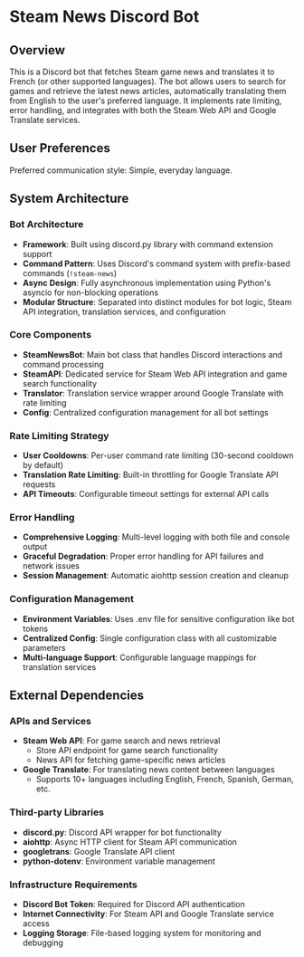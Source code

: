 # Steam News Discord Bot

## Overview

This is a Discord bot that fetches Steam game news and translates it to French (or other supported languages). The bot allows users to search for games and retrieve the latest news articles, automatically translating them from English to the user's preferred language. It implements rate limiting, error handling, and integrates with both the Steam Web API and Google Translate services.

## User Preferences

Preferred communication style: Simple, everyday language.

## System Architecture

### Bot Architecture
- **Framework**: Built using discord.py library with command extension support
- **Command Pattern**: Uses Discord's command system with prefix-based commands (`!steam-news`)
- **Async Design**: Fully asynchronous implementation using Python's asyncio for non-blocking operations
- **Modular Structure**: Separated into distinct modules for bot logic, Steam API integration, translation services, and configuration

### Core Components
- **SteamNewsBot**: Main bot class that handles Discord interactions and command processing
- **SteamAPI**: Dedicated service for Steam Web API integration and game search functionality
- **Translator**: Translation service wrapper around Google Translate with rate limiting
- **Config**: Centralized configuration management for all bot settings

### Rate Limiting Strategy
- **User Cooldowns**: Per-user command rate limiting (30-second cooldown by default)
- **Translation Rate Limiting**: Built-in throttling for Google Translate API requests
- **API Timeouts**: Configurable timeout settings for external API calls

### Error Handling
- **Comprehensive Logging**: Multi-level logging with both file and console output
- **Graceful Degradation**: Proper error handling for API failures and network issues
- **Session Management**: Automatic aiohttp session creation and cleanup

### Configuration Management
- **Environment Variables**: Uses .env file for sensitive configuration like bot tokens
- **Centralized Config**: Single configuration class with all customizable parameters
- **Multi-language Support**: Configurable language mappings for translation services

## External Dependencies

### APIs and Services
- **Steam Web API**: For game search and news retrieval
  - Store API endpoint for game search functionality
  - News API for fetching game-specific news articles
- **Google Translate**: For translating news content between languages
  - Supports 10+ languages including English, French, Spanish, German, etc.

### Third-party Libraries
- **discord.py**: Discord API wrapper for bot functionality
- **aiohttp**: Async HTTP client for Steam API communication
- **googletrans**: Google Translate API client
- **python-dotenv**: Environment variable management

### Infrastructure Requirements
- **Discord Bot Token**: Required for Discord API authentication
- **Internet Connectivity**: For Steam API and Google Translate service access
- **Logging Storage**: File-based logging system for monitoring and debugging
